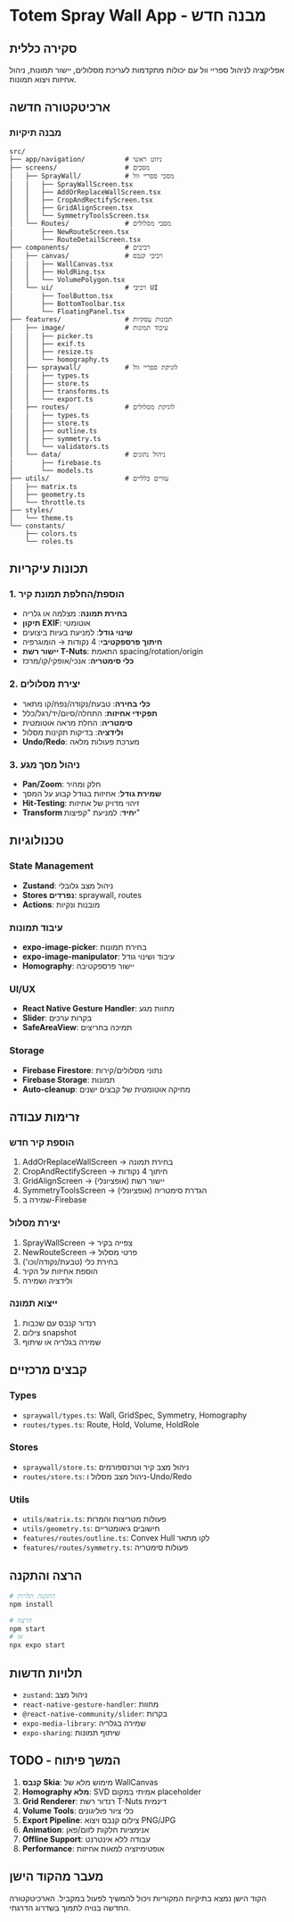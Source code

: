 # Totem Spray Wall App - מבנה חדש

## סקירה כללית

אפליקציה לניהול ספריי וול עם יכולות מתקדמות לעריכת מסלולים, יישור תמונות, ניהול אחיזות ויצוא תמונות.

## ארכיטקטורה חדשה

### מבנה תיקיות

```
src/
├── app/navigation/          # ניווט ראשי
├── screens/                 # מסכים
│   ├── SprayWall/           # מסכי ספריי וול
│   │   ├── SprayWallScreen.tsx
│   │   ├── AddOrReplaceWallScreen.tsx
│   │   ├── CropAndRectifyScreen.tsx
│   │   ├── GridAlignScreen.tsx
│   │   └── SymmetryToolsScreen.tsx
│   └── Routes/              # מסכי מסלולים
│       ├── NewRouteScreen.tsx
│       └── RouteDetailScreen.tsx
├── components/              # רכיבים
│   ├── canvas/              # רכיבי קנבס
│   │   ├── WallCanvas.tsx
│   │   ├── HoldRing.tsx
│   │   └── VolumePolygon.tsx
│   └── ui/                  # רכיבי UI
│       ├── ToolButton.tsx
│       ├── BottomToolbar.tsx
│       └── FloatingPanel.tsx
├── features/                # תכונות עסקיות
│   ├── image/               # עיבוד תמונות
│   │   ├── picker.ts
│   │   ├── exif.ts
│   │   ├── resize.ts
│   │   └── homography.ts
│   ├── spraywall/           # לוגיקת ספריי וול
│   │   ├── types.ts
│   │   ├── store.ts
│   │   ├── transforms.ts
│   │   └── export.ts
│   ├── routes/              # לוגיקת מסלולים
│   │   ├── types.ts
│   │   ├── store.ts
│   │   ├── outline.ts
│   │   ├── symmetry.ts
│   │   └── validators.ts
│   └── data/                # ניהול נתונים
│       ├── firebase.ts
│       └── models.ts
├── utils/                   # עזרים כלליים
│   ├── matrix.ts
│   ├── geometry.ts
│   └── throttle.ts
├── styles/
│   └── theme.ts
└── constants/
    ├── colors.ts
    └── roles.ts
```

## תכונות עיקריות

### 1. הוספת/החלפת תמונת קיר

- **בחירת תמונה**: מצלמה או גלריה
- **תיקון EXIF**: אוטומטי
- **שינוי גודל**: למניעת בעיות ביצועים
- **חיתוך פרספקטיבי**: 4 נקודות → הומוגרפיה
- **יישור רשת T-Nuts**: התאמת spacing/rotation/origin
- **כלי סימטריה**: אנכי/אופקי/קו/מרכז

### 2. יצירת מסלולים

- **כלי בחירה**: טבעת/נקודה/נפח/קו מתאר
- **תפקידי אחיזות**: התחלה/סיום/יד/רגל/כלל
- **סימטריה**: החלת מראה אוטומטית
- **ולידציה**: בדיקות תקינות מסלול
- **Undo/Redo**: מערכת פעולות מלאה

### 3. ניהול מסך מגע

- **Pan/Zoom**: חלק ומהיר
- **שמירת גודל**: אחיזות בגודל קבוע על המסך
- **Hit-Testing**: זיהוי מדויק של אחיזות
- **Transform יחיד**: למניעת "קפיצות"

## טכנולוגיות

### State Management

- **Zustand**: ניהול מצב גלובלי
- **Stores נפרדים**: spraywall, routes
- **Actions**: מובנות ונקיות

### עיבוד תמונות

- **expo-image-picker**: בחירת תמונות
- **expo-image-manipulator**: עיבוד ושינוי גודל
- **Homography**: יישור פרספקטיבה

### UI/UX

- **React Native Gesture Handler**: מחוות מגע
- **Slider**: בקרות ערכים
- **SafeAreaView**: תמיכה בחריצים

### Storage

- **Firebase Firestore**: נתוני מסלולים/קירות
- **Firebase Storage**: תמונות
- **Auto-cleanup**: מחיקה אוטומטית של קבצים ישנים

## זרימות עבודה

### הוספת קיר חדש

1. AddOrReplaceWallScreen → בחירת תמונה
2. CropAndRectifyScreen → חיתוך 4 נקודות
3. GridAlignScreen → יישור רשת (אופציונלי)
4. SymmetryToolsScreen → הגדרת סימטריה (אופציונלי)
5. שמירה ב-Firebase

### יצירת מסלול

1. SprayWallScreen → צפייה בקיר
2. NewRouteScreen → פרטי מסלול
3. בחירת כלי (טבעת/נקודה/וכו')
4. הוספת אחיזות על הקיר
5. ולידציה ושמירה

### ייצוא תמונה

1. רנדור קנבס עם שכבות
2. צילום snapshot
3. שמירה בגלריה או שיתוף

## קבצים מרכזיים

### Types

- `spraywall/types.ts`: Wall, GridSpec, Symmetry, Homography
- `routes/types.ts`: Route, Hold, Volume, HoldRole

### Stores

- `spraywall/store.ts`: ניהול מצב קיר וטרנספורמים
- `routes/store.ts`: ניהול מצב מסלול ו-Undo/Redo

### Utils

- `utils/matrix.ts`: פעולות מטריצות והמרות
- `utils/geometry.ts`: חישובים גיאומטריים
- `features/routes/outline.ts`: Convex Hull לקו מתאר
- `features/routes/symmetry.ts`: פעולות סימטריה

## הרצה והתקנה

```bash
# התקנת תלויות
npm install

# הרצה
npm start
# או
npx expo start
```

## תלויות חדשות

- `zustand`: ניהול מצב
- `react-native-gesture-handler`: מחוות
- `@react-native-community/slider`: בקרות
- `expo-media-library`: שמירה בגלריה
- `expo-sharing`: שיתוף תמונות

## TODO - המשך פיתוח

1. **קנבס Skia**: מימוש מלא של WallCanvas
2. **Homography מלא**: SVD אמיתי במקום placeholder
3. **Grid Renderer**: רנדור רשת T-Nuts דינמית
4. **Volume Tools**: כלי ציור פוליגונים
5. **Export Pipeline**: צילום קנבס ויצוא PNG/JPG
6. **Animation**: אנימציות חלקות לזום/פאן
7. **Offline Support**: עבודה ללא אינטרנט
8. **Performance**: אופטימיזציה למאות אחיזות

## מעבר מהקוד הישן

הקוד הישן נמצא בתיקיות המקוריות ויכול להמשיך לפעול במקביל.
הארכיטקטורה החדשה בנויה לתמוך בשדרוג הדרגתי.
